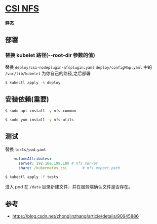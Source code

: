 # [CSI NFS](https://github.com/kubernetes-csi/csi-driver-nfs)

**静态**

## 部署

### 替换 kubelet 路径(--root-dir 参数的值)

替换 `deploy/csi-nodeplugin-nfsplugin.yaml` `deploy/configMap.yaml` 中的 `/var/lib/kubelet` 为你自己的路径,之后部署

```bash
$ kubectl apply -k deploy
```

## 安装依赖(重要)

```bash
$ sudo apt install -y nfs-common

$ sudo yum install -y nfs-utils
```

## 测试

替换 `tests/pod.yaml`

```yaml
    volumeAttributes:
      server: 192.168.199.100 # nfs server
      share: /kubernetes_csi       # nfs export path
```

```bash
$ kubectl apply -f tests
```

进入 pod 在 `/data` 目录新建文件，并在服务端确认文件是否存在。

## 参考

* https://blog.csdn.net/zhonglinzhang/article/details/90645886
